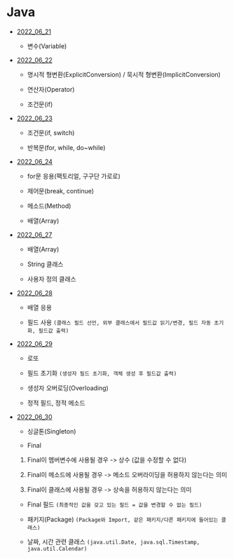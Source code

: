 # Java

- [2022_06_21](p2022_06_21)

  - 변수(Variable)

- [2022_06_22](p2022_06_22)

  - 명시적 형변환(ExplicitConversion) / 묵시적 형변환(ImplicitConversion)

  - 연산자(Operator)

  - 조건문(if)

- [2022_06_23](p2022_06_23)

  - 조건문(if, switch)

  - 반복문(for, while, do~while)

- [2022_06_24](p2022_06_24)

  - for문 응용(팩토리얼, 구구단 가로로)

  - 제어문(break, continue)

  - 메소드(Method)

  - 배열(Array)

- [2022_06_27](p2022_06_27)

  - 배열(Array)

  - String 클래스

  - 사용자 정의 클래스

- [2022_06_28](p2022_06_28)

  - 배열 응용

  - 필드 사용
`
(클래스 필드 선언, 외부 클래스에서 필드값 읽기/변경, 필드 자동 초기화, 필드값 출력)
`

- [2022_06_29](p2022_06_29)

  - 로또 

  - 필드 초기화
`
(생성자 필드 초기화, 객체 생성 후 필드값 출력)
`

  - 생성자 오버로딩(Overloading)

  - 정적 필드, 정적 메소드

- [2022_06_30](p2022_06_30)
  
   - 싱글톤(Singleton)
    
   - Final 
    1. Final이 멤버변수에 사용될 경우
    -> 상수 (값을 수정할 수 없다)

    2. Final이 메소드에 사용될 경우
    -> 메소드 오버라이딩을 허용하지 않는다는 의미

    3. Final이 클래스에 사용될 경우
    -> 상속을 허용하지 않는다는 의미
    
   - Final 필드
    `
    (최종적인 값을 갖고 있는 필드 = 값을 변경할 수 없는 필드) 
    `

   - 패키지(Package)
   `
   (Package와 Import, 같은 패키지/다른 패키지에 들어있는 클래스)
   `
   
   - 날짜, 시간 관련 클래스
   `
   (java.util.Date, java.sql.Timestamp, java.util.Calendar)
   `
   
   
